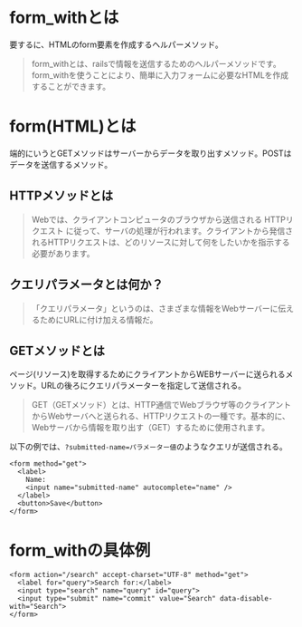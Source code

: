 # form_withとは
要するに、HTMLのform要素を作成するヘルパーメソッド。

> form_withとは、railsで情報を送信するためのヘルパーメソッドです。 form_withを使うことにより、簡単に入力フォームに必要なHTMLを作成することができます。

# form(HTML)とは
端的にいうとGETメソッドはサーバーからデータを取り出すメソッド。POSTはデータを送信するメソッド。

## HTTPメソッドとは
> Webでは、クライアントコンピュータのブラウザから送信される HTTPリクエスト に従って、サーバの処理が行われます。クライアントから発信されるHTTPリクエストは、どのリソースに対して何をしたいかを指示する必要があります。

## クエリパラメータとは何か？
> 「クエリパラメータ」というのは、さまざまな情報をWebサーバーに伝えるためにURLに付け加える情報だ。 

## GETメソッドとは
ページ(リソース)を取得するためにクライアントからWEBサーバーに送られるメソッド。URLの後ろにクエリパラメーターを指定して送信される。

> GET（GETメソッド）とは、HTTP通信でWebブラウザ等のクライアントからWebサーバへと送られる、HTTPリクエストの一種です。基本的に、Webサーバから情報を取り出す（GET）するために使用されます。

以下の例では、``?submitted-name=パラメーター値``のようなクエリが送信される。
```
<form method="get">
  <label>
    Name:
    <input name="submitted-name" autocomplete="name" />
  </label>
  <button>Save</button>
</form>
```

# form_withの具体例


```
<form action="/search" accept-charset="UTF-8" method="get">
  <label for="query">Search for:</label>
  <input type="search" name="query" id="query">
  <input type="submit" name="commit" value="Search" data-disable-with="Search">
</form>
```
